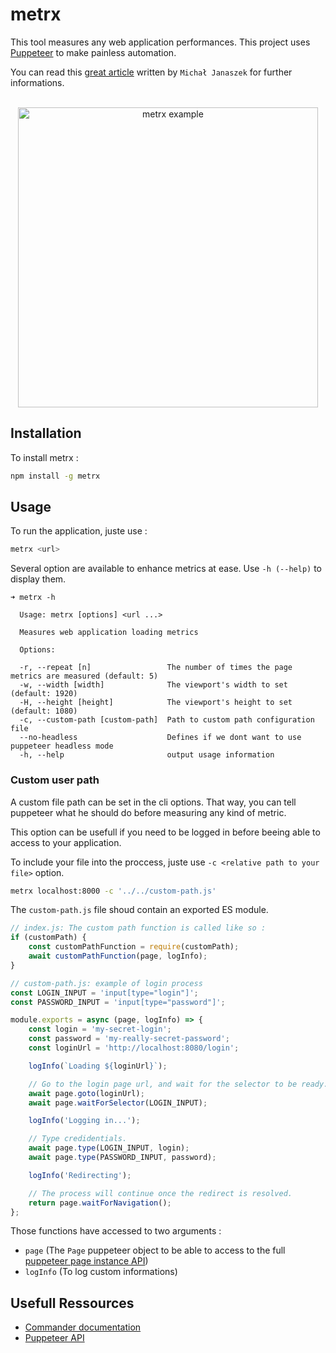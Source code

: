 # metrx

This tool measures any web application performances. This project uses [Puppeteer](https://github.com/GoogleChrome/puppeteer) to make painless automation.

You can read this [great article](https://michaljanaszek.com/blog/test-website-performance-with-puppeteer) written by `Michał Janaszek` for further informations.

<p align="center">
    <br>
        <img width=480 src="https://github.com/lumapps/metrx/blob/master/metrx-example.gif?raw=true" alt="metrx example" />
    <br>
</p>

## Installation

To install metrx :

```bash
npm install -g metrx
```

## Usage

To run the application, juste use :

```bash
metrx <url>
```

Several option are available to enhance metrics at ease. Use `-h (--help)` to display them.

```console
➜ metrx -h

  Usage: metrx [options] <url ...>

  Measures web application loading metrics

  Options:

  -r, --repeat [n]                 The number of times the page metrics are measured (default: 5)
  -w, --width [width]              The viewport's width to set (default: 1920)
  -H, --height [height]            The viewport's height to set (default: 1080)
  -c, --custom-path [custom-path]  Path to custom path configuration file
  --no-headless                    Defines if we dont want to use puppeteer headless mode
  -h, --help                       output usage information
```

### Custom user path

A custom file path can be set in the cli options. That way, you can tell puppeteer what he should do before measuring any kind of metric.

This option can be usefull if you need to be logged in before beeing able to access to your application.

To include your file into the proccess, juste use `-c <relative path to your file>` option.

```bash
metrx localhost:8000 -c '../../custom-path.js'
```

The `custom-path.js` file shoud contain an exported ES module.

```javascript
// index.js: The custom path function is called like so :
if (customPath) {
    const customPathFunction = require(customPath);
    await customPathFunction(page, logInfo);
}

// custom-path.js: example of login process
const LOGIN_INPUT = 'input[type="login"]';
const PASSWORD_INPUT = 'input[type="password"]';

module.exports = async (page, logInfo) => {
    const login = 'my-secret-login';
    const password = 'my-really-secret-password';
    const loginUrl = 'http://localhost:8080/login';

    logInfo(`Loading ${loginUrl}`);

    // Go to the login page url, and wait for the selector to be ready.
    await page.goto(loginUrl);
    await page.waitForSelector(LOGIN_INPUT);

    logInfo('Logging in...');

    // Type credidentials.
    await page.type(LOGIN_INPUT, login);
    await page.type(PASSWORD_INPUT, password);

    logInfo('Redirecting');

    // The process will continue once the redirect is resolved.
    return page.waitForNavigation();
};
```

Those functions have accessed to two arguments :

-   `page` (The `Page` puppeteer object to be able to access to the full [puppeteer page instance API](https://github.com/GoogleChrome/puppeteer/blob/master/docs/api.md#class-page))
-   `logInfo` (To log custom informations)

## Usefull Ressources

-   [Commander documentation](https://github.com/tj/commander.js)
-   [Puppeteer API](https://github.com/GoogleChrome/puppeteer/blob/master/docs/api.md)
